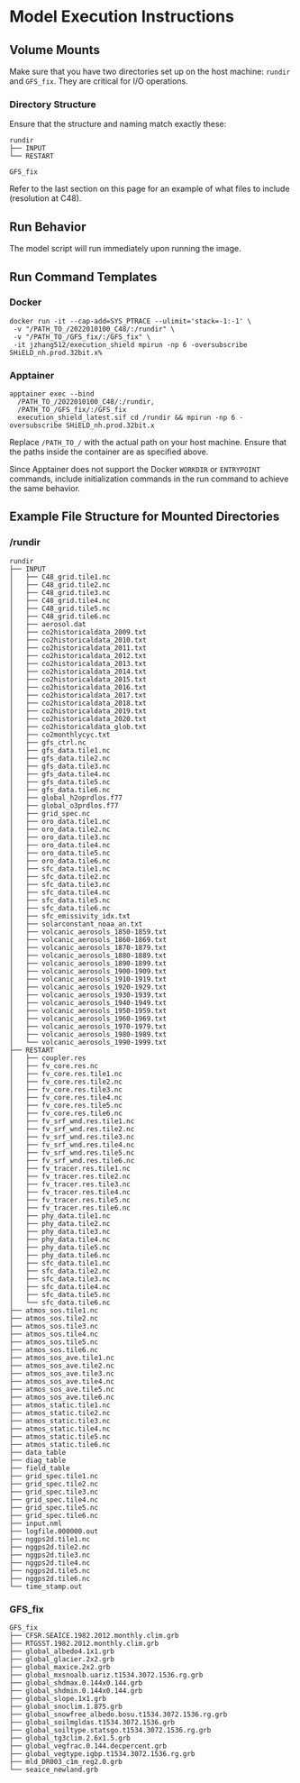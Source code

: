 # Model Execution Instructions

## Volume Mounts
Make sure that you have two directories set up on the host machine: `rundir` and `GFS_fix`. They are critical for I/O operations.

### Directory Structure
Ensure that the structure and naming match exactly these:
```
rundir
├── INPUT
└── RESTART
```

```
GFS_fix
```
Refer to the last section on this page for an example of what files to include (resolution at C48).

## Run Behavior
The model script will run immediately upon running the image.


## Run Command Templates

### Docker
```
docker run -it --cap-add=SYS_PTRACE --ulimit='stack=-1:-1' \
 -v "/PATH_TO_/2022010100_C48/:/rundir" \
 -v "/PATH_TO_/GFS_fix/:/GFS_fix" \
 -it jzhang512/execution_shield mpirun -np 6 -oversubscribe SHiELD_nh.prod.32bit.x%   
```

### Apptainer
```
apptainer exec --bind
  /PATH_TO_/2022010100_C48/:/rundir,
  /PATH_TO_/GFS_fix/:/GFS_fix
  execution_shield_latest.sif cd /rundir && mpirun -np 6 -oversubscribe SHiELD_nh.prod.32bit.x
```
Replace `/PATH_TO_/` with the actual path on your host machine. Ensure that the paths inside the container are as specified above. 

Since Apptainer does not support the Docker `WORKDIR` or `ENTRYPOINT` commands, include initialization commands in the run command to achieve the same behavior.

## Example File Structure for Mounted Directories

### /rundir
```
rundir
├── INPUT
│   ├── C48_grid.tile1.nc
│   ├── C48_grid.tile2.nc
│   ├── C48_grid.tile3.nc
│   ├── C48_grid.tile4.nc
│   ├── C48_grid.tile5.nc
│   ├── C48_grid.tile6.nc
│   ├── aerosol.dat
│   ├── co2historicaldata_2009.txt
│   ├── co2historicaldata_2010.txt
│   ├── co2historicaldata_2011.txt
│   ├── co2historicaldata_2012.txt
│   ├── co2historicaldata_2013.txt
│   ├── co2historicaldata_2014.txt
│   ├── co2historicaldata_2015.txt
│   ├── co2historicaldata_2016.txt
│   ├── co2historicaldata_2017.txt
│   ├── co2historicaldata_2018.txt
│   ├── co2historicaldata_2019.txt
│   ├── co2historicaldata_2020.txt
│   ├── co2historicaldata_glob.txt
│   ├── co2monthlycyc.txt
│   ├── gfs_ctrl.nc
│   ├── gfs_data.tile1.nc
│   ├── gfs_data.tile2.nc
│   ├── gfs_data.tile3.nc
│   ├── gfs_data.tile4.nc
│   ├── gfs_data.tile5.nc
│   ├── gfs_data.tile6.nc
│   ├── global_h2oprdlos.f77
│   ├── global_o3prdlos.f77
│   ├── grid_spec.nc
│   ├── oro_data.tile1.nc
│   ├── oro_data.tile2.nc
│   ├── oro_data.tile3.nc
│   ├── oro_data.tile4.nc
│   ├── oro_data.tile5.nc
│   ├── oro_data.tile6.nc
│   ├── sfc_data.tile1.nc
│   ├── sfc_data.tile2.nc
│   ├── sfc_data.tile3.nc
│   ├── sfc_data.tile4.nc
│   ├── sfc_data.tile5.nc
│   ├── sfc_data.tile6.nc
│   ├── sfc_emissivity_idx.txt
│   ├── solarconstant_noaa_an.txt
│   ├── volcanic_aerosols_1850-1859.txt
│   ├── volcanic_aerosols_1860-1869.txt
│   ├── volcanic_aerosols_1870-1879.txt
│   ├── volcanic_aerosols_1880-1889.txt
│   ├── volcanic_aerosols_1890-1899.txt
│   ├── volcanic_aerosols_1900-1909.txt
│   ├── volcanic_aerosols_1910-1919.txt
│   ├── volcanic_aerosols_1920-1929.txt
│   ├── volcanic_aerosols_1930-1939.txt
│   ├── volcanic_aerosols_1940-1949.txt
│   ├── volcanic_aerosols_1950-1959.txt
│   ├── volcanic_aerosols_1960-1969.txt
│   ├── volcanic_aerosols_1970-1979.txt
│   ├── volcanic_aerosols_1980-1989.txt
│   └── volcanic_aerosols_1990-1999.txt
├── RESTART
│   ├── coupler.res
│   ├── fv_core.res.nc
│   ├── fv_core.res.tile1.nc
│   ├── fv_core.res.tile2.nc
│   ├── fv_core.res.tile3.nc
│   ├── fv_core.res.tile4.nc
│   ├── fv_core.res.tile5.nc
│   ├── fv_core.res.tile6.nc
│   ├── fv_srf_wnd.res.tile1.nc
│   ├── fv_srf_wnd.res.tile2.nc
│   ├── fv_srf_wnd.res.tile3.nc
│   ├── fv_srf_wnd.res.tile4.nc
│   ├── fv_srf_wnd.res.tile5.nc
│   ├── fv_srf_wnd.res.tile6.nc
│   ├── fv_tracer.res.tile1.nc
│   ├── fv_tracer.res.tile2.nc
│   ├── fv_tracer.res.tile3.nc
│   ├── fv_tracer.res.tile4.nc
│   ├── fv_tracer.res.tile5.nc
│   ├── fv_tracer.res.tile6.nc
│   ├── phy_data.tile1.nc
│   ├── phy_data.tile2.nc
│   ├── phy_data.tile3.nc
│   ├── phy_data.tile4.nc
│   ├── phy_data.tile5.nc
│   ├── phy_data.tile6.nc
│   ├── sfc_data.tile1.nc
│   ├── sfc_data.tile2.nc
│   ├── sfc_data.tile3.nc
│   ├── sfc_data.tile4.nc
│   ├── sfc_data.tile5.nc
│   └── sfc_data.tile6.nc
├── atmos_sos.tile1.nc
├── atmos_sos.tile2.nc
├── atmos_sos.tile3.nc
├── atmos_sos.tile4.nc
├── atmos_sos.tile5.nc
├── atmos_sos.tile6.nc
├── atmos_sos_ave.tile1.nc
├── atmos_sos_ave.tile2.nc
├── atmos_sos_ave.tile3.nc
├── atmos_sos_ave.tile4.nc
├── atmos_sos_ave.tile5.nc
├── atmos_sos_ave.tile6.nc
├── atmos_static.tile1.nc
├── atmos_static.tile2.nc
├── atmos_static.tile3.nc
├── atmos_static.tile4.nc
├── atmos_static.tile5.nc
├── atmos_static.tile6.nc
├── data_table
├── diag_table
├── field_table
├── grid_spec.tile1.nc
├── grid_spec.tile2.nc
├── grid_spec.tile3.nc
├── grid_spec.tile4.nc
├── grid_spec.tile5.nc
├── grid_spec.tile6.nc
├── input.nml
├── logfile.000000.out
├── nggps2d.tile1.nc
├── nggps2d.tile2.nc
├── nggps2d.tile3.nc
├── nggps2d.tile4.nc
├── nggps2d.tile5.nc
├── nggps2d.tile6.nc
└── time_stamp.out
```
### GFS_fix
```
GFS_fix
├── CFSR.SEAICE.1982.2012.monthly.clim.grb
├── RTGSST.1982.2012.monthly.clim.grb
├── global_albedo4.1x1.grb
├── global_glacier.2x2.grb
├── global_maxice.2x2.grb
├── global_mxsnoalb.uariz.t1534.3072.1536.rg.grb
├── global_shdmax.0.144x0.144.grb
├── global_shdmin.0.144x0.144.grb
├── global_slope.1x1.grb
├── global_snoclim.1.875.grb
├── global_snowfree_albedo.bosu.t1534.3072.1536.rg.grb
├── global_soilmgldas.t1534.3072.1536.grb
├── global_soiltype.statsgo.t1534.3072.1536.rg.grb
├── global_tg3clim.2.6x1.5.grb
├── global_vegfrac.0.144.decpercent.grb
├── global_vegtype.igbp.t1534.3072.1536.rg.grb
├── mld_DR003_c1m_reg2.0.grb
└── seaice_newland.grb
```
